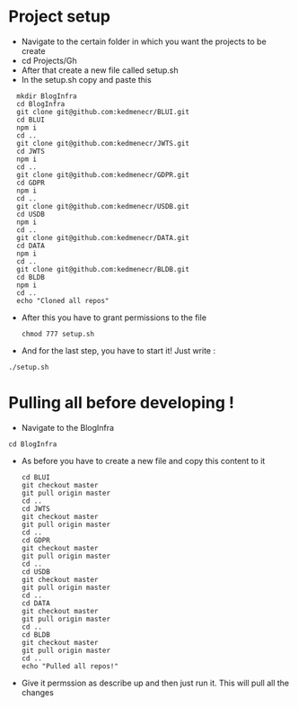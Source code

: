 # Project setup



  - Navigate to the certain folder in which you want the projects to be create
  - cd Projects/Gh
  - After that create a new file called setup.sh
  - In the setup.sh copy and paste this

  ```
    mkdir BlogInfra
    cd BlogInfra
    git clone git@github.com:kedmenecr/BLUI.git
    cd BLUI
    npm i
    cd ..
    git clone git@github.com:kedmenecr/JWTS.git
    cd JWTS
    npm i
    cd ..
    git clone git@github.com:kedmenecr/GDPR.git
    cd GDPR
    npm i
    cd ..
    git clone git@github.com:kedmenecr/USDB.git
    cd USDB
    npm i
    cd ..
    git clone git@github.com:kedmenecr/DATA.git
    cd DATA
    npm i
    cd ..
    git clone git@github.com:kedmenecr/BLDB.git
    cd BLDB
    npm i
    cd ..
    echo "Cloned all repos"
```
 - After this you have to grant permissions to the file

    ```
    chmod 777 setup.sh
    ```
 - And for the last step, you have to start it! Just write :
  ```
  ./setup.sh
  ```


# Pulling all before developing !

  - Navigate to the BlogInfra
  ```
  cd BlogInfra
  ```
 - As before you have to create a new file and copy this content to it

    ```
    cd BLUI
    git checkout master
    git pull origin master
    cd ..
    cd JWTS
    git checkout master
    git pull origin master
    cd ..
    cd GDPR
    git checkout master
    git pull origin master
    cd ..
    cd USDB
    git checkout master
    git pull origin master
    cd ..
    cd DATA
    git checkout master
    git pull origin master
    cd ..
    cd BLDB
    git checkout master
    git pull origin master
    cd ..
    echo "Pulled all repos!"
    ```
 - Give it permssion as describe up and then just run it. This will pull all the changes


